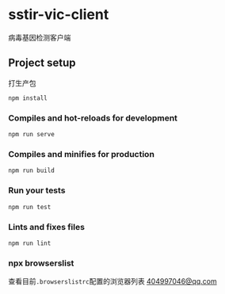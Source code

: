 # sstir-vic-client

病毒基因检测客户端

## Project setup

打生产包

```
npm install
```

### Compiles and hot-reloads for development

```
npm run serve
```

### Compiles and minifies for production

```
npm run build
```

### Run your tests

```
npm run test
```

### Lints and fixes files

```
npm run lint
```

### npx browserslist

查看目前`.browserslistrc`配置的浏览器列表
404997046@qq.com